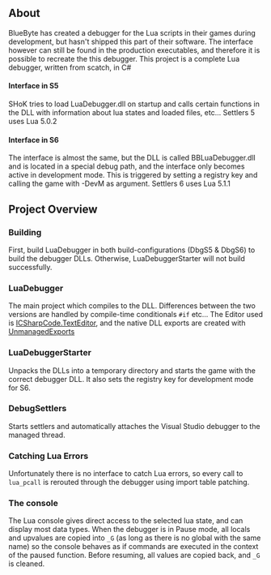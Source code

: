 ## About ##

BlueByte has created a debugger for the Lua scripts in their games during development, but hasn't shipped this part of their software. The interface however can still be found in the production executables, and therefore it is possible to recreate the this debugger.
This project is a complete Lua debugger, written from scatch, in C#

#### Interface in S5 ####
SHoK tries to load LuaDebugger.dll on startup and calls certain functions in the DLL with information about lua states and loaded files, etc...
Settlers 5 uses Lua 5.0.2
#### Interface in S6 ####
The interface is almost the same, but the DLL is called BBLuaDebugger.dll and is located in a special debug path, and the interface only becomes active in development mode. This is triggered by setting a registry key and calling the game with -DevM as argument.
Settlers 6 uses Lua 5.1.1

## Project Overview ##

### Building ###
First, build LuaDebugger in both build-configurations (DbgS5 & DbgS6) to build the debugger DLLs. Otherwise, LuaDebuggerStarter will not build successfully. 

### LuaDebugger ###
The main project which compiles to the DLL. Differences between the two versions are handled by compile-time conditionals `#if` etc...
The Editor used is [ICSharpCode.TextEditor](https://www.nuget.org/packages/ICSharpCode.TextEditor/), and the native DLL exports are created with [UnmanagedExports](https://www.nuget.org/packages/UnmanagedExports)

### LuaDebuggerStarter ###

Unpacks the DLLs into a temporary directory and starts the game with the correct debugger DLL. It also sets the registry key for development mode for S6.

### DebugSettlers ###
Starts settlers and automatically attaches the Visual Studio debugger to the managed thread.

### Catching Lua Errors ###
Unfortunately there is no interface to catch Lua errors, so every call to `lua_pcall` is rerouted through the debugger using import table patching.

### The console ###
The Lua console gives direct access to the selected lua state, and can display most data types. When the debugger is in Pause mode, all locals and upvalues are copied into `_G` (as long as there is no global with the same name) so the console behaves as if commands are executed in the context of the paused function. Before resuming, all values are copied back, and `_G` is cleaned.